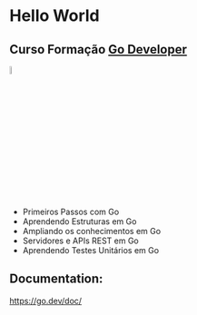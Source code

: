 # Hello World <!--img alt="Go" width=12% src="https://cdn.jsdelivr.net/gh/devicons/devicon/icons/go/go-original-wordmark.svg"/-->

## Curso Formação <a href="https://go.dev/">Go Developer</a>

<img alt="Gopher" width=6% src="https://cdn.jsdelivr.net/gh/devicons/devicon/icons/go/go-original.svg"/>

- Primeiros Passos com Go
- Aprendendo Estruturas em Go
- Ampliando os conhecimentos em Go
- Servidores e APIs REST em Go
- Aprendendo Testes Unitários em Go

## Documentation:

https://go.dev/doc/

